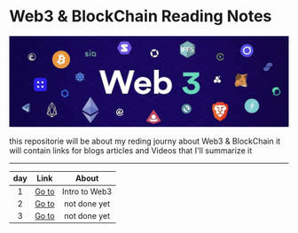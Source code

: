 # Web3 & BlockChain Reading Notes

![web3BG](./assets/web3BG.png)

this repositorie will be about my reding journy about Web3 & BlockChain
it will contain links for blogs articles and Videos that I'll summarize it

- - -
|  day  |             Link             |               About                |
| :---: | :--------------------------: | :--------------------------------: |
|   1   | [Go to](./assets/topic1/README.md) |            Intro to Web3           |
|   2   | [Go to](./assets/topic2/README.md) |            not done yet            |
|   3   | [Go to](./assets/topic3/README.md) |            not done yet            |

